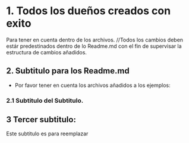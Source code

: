 # 1. Todos los dueños creados con exito
Para tener en cuenta dentro de los archivos. //Todos los cambios deben estár 
predestinados dentro de lo Readme.md con el fin de supervisar la estructura de
cambios añadidos.

## 2. Subtitulo para los Readme.md
 * Por favor tener en cuenta los archivos añadidos a los ejemplos:

### 2.1 Subtitulo del Subtitulo.

## 3 Tercer subtitulo:
Este subtitulo es para reemplazar

